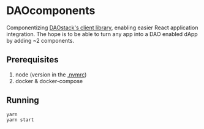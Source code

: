 # DAOcomponents

Componentizing [DAOstack's client library](https://github.com/daostack/client), enabling easier React application integration. The hope is to be able to turn any app into a DAO enabled dApp by adding ~2 components.

## Prerequisites

1. node (version in the [.nvmrc](./.nvmrc))
2. docker & docker-compose

## Running

`yarn`  
`yarn start`

